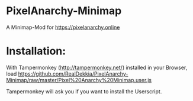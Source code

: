 # PixelAnarchy-Minimap
A Minimap-Mod for https://pixelanarchy.online


# Installation: 
With Tampermonkey (http://tampermonkey.net/) installed in your Browser, load https://github.com/RealDekkia/PixelAnarchy-Minimap/raw/master/Pixel%20Anarchy%20Minimap.user.js 

Tampermonkey will ask you if you want to install the Userscript.
